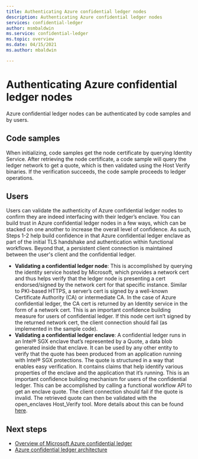 ```yaml
---
title: Authenticating Azure confidential ledger nodes
description: Authenticating Azure confidential ledger nodes
services: confidential-ledger
author: msmbaldwin
ms.service: confidential-ledger
ms.topic: overview
ms.date: 04/15/2021
ms.author: mbaldwin

---
```

# Authenticating Azure confidential ledger nodes

Azure confidential ledger nodes can be authenticated by code samples and by users.

## Code samples

When initializing, code samples get the node certificate by querying Identity Service. After retrieving the node certificate, a code sample will query the ledger network to get a quote, which is then validated using the Host Verify binaries. If the verification succeeds, the code sample proceeds to ledger operations.

## Users

Users can validate the authenticity of Azure confidential ledger nodes to confirm they are indeed interfacing with their ledger’s enclave. You can build trust in Azure confidential ledger nodes in a few ways, which can be stacked on one another to increase the overall level of confidence. As such, Steps 1-2 help build confidence in that Azure confidential ledger enclave as part of the initial TLS handshake and authentication within functional workflows. Beyond that, a persistent client connection is maintained between the user's client and the confidential ledger.

- **Validating a confidential ledger node**: This is accomplished by querying the identity service hosted by Microsoft, which provides a network cert and thus helps verify that the ledger node is presenting a cert endorsed/signed by the network cert for that specific instance. Similar to PKI-based HTTPS, a server’s cert is signed by a well-known Certificate Authority (CA) or intermediate CA. In the case of Azure confidential ledger, the CA cert is returned by an Identity service in the form of a network cert. This is an important confidence building measure for users of confidential ledger. If this node cert isn’t signed by the returned network cert, the client connection should fail (as implemented in the sample code).
- **Validating a confidential ledger enclave**: A confidential ledger runs in an Intel® SGX enclave that’s represented by a Quote, a data blob generated inside that enclave. It can be used by any other entity to verify that the quote has been produced from an application running with Intel® SGX protections. The quote is structured in a way that enables easy verification. It contains claims that help identify various properties of the enclave and the application that it’s running. This is an important confidence building mechanism for users of the confidential ledger. This can be accomplished by calling a functional workflow API to get an enclave quote. The client connection should fail if the quote is invalid. The retrieved quote can then be validated with the open_enclaves Host_Verify tool. More details about this can be found [here](https://github.com/openenclave/openenclave/tree/master/samples/host_verify).

## Next steps

- [Overview of Microsoft Azure confidential ledger](overview.md)
- [Azure confidential ledger architecture](architecture.md)
